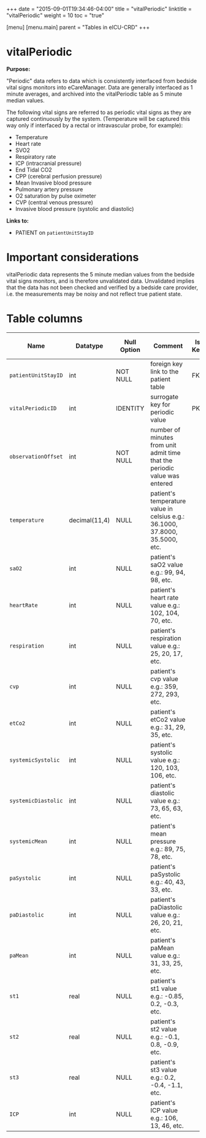 +++
date = "2015-09-01T19:34:46-04:00"
title = "vitalPeriodic"
linktitle = "vitalPeriodic"
weight = 10
toc = "true"

[menu]
  [menu.main]
    parent = "Tables in eICU-CRD"
+++

# vitalPeriodic

**Purpose:**

"Periodic" data refers to data which is consistently interfaced from bedside vital signs monitors into eCareManager. Data are generally interfaced as 1 minute averages, and archived into the vitalPeriodic table as 5 minute median values.

The following vital signs are referred to as periodic vital signs as they are captured continuously by the system. (Temperature will be captured this way only if interfaced by a rectal or intravascular probe, for example):

- Temperature
- Heart rate
- SVO2
- Respiratory rate
- ICP (intracranial pressure)
- End Tidal CO2
- CPP (cerebral perfusion pressure)
- Mean Invasive blood pressure
- Pulmonary artery pressure
- O2 saturation by pulse oximeter
- CVP (central venous pressure)
- Invasive blood pressure (systolic and diastolic)

**Links to:**

- PATIENT on `patientUnitStayID`

# Important considerations

vitalPeriodic data represents the 5 minute median values from the bedside vital signs monitors, and is therefore unvalidated data. Unvalidated implies that the data has not been checked and verified by a bedside care provider, i.e. the measurements may be noisy and not reflect true patient state.

# Table columns

Name | Datatype | Null Option | Comment | Is Key | Stored Transformed Created
---- | ---- | ---- | ---- | ---- | ----
`patientUnitStayID` | int | NOT NULL | foreign key link to the patient table | FK | C
`vitalPeriodicID` | int | IDENTITY | surrogate key for periodic value | PK | C
`observationOffset` | int | NOT NULL | number of minutes from unit admit time that the periodic value was entered |  | C
`temperature` | decimal(11,4) | NULL | patient's temperature value in celsius e.g.: 36.1000, 37.8000, 35.5000, etc. |  | S
`saO2` | int | NULL | patient's saO2 value e.g.: 99, 94, 98, etc. |  | S
`heartRate` | int | NULL | patient's heart rate value e.g.: 102, 104, 70, etc. |  | S
`respiration` | int | NULL | patient's respiration value e.g.: 25, 20, 17, etc. |  | S
`cvp` | int | NULL | patient's cvp value e.g.: 359, 272, 293, etc. |  | S
`etCo2` | int | NULL | patient's etCo2 value e.g.: 31, 29, 35, etc. |  | S
`systemicSystolic` | int | NULL | patient's systolic value e.g.: 120, 103, 106, etc. |  | S
`systemicDiastolic` | int | NULL | patient's diastolic value e.g.: 73, 65, 63, etc. |  | S
`systemicMean` | int | NULL | patient's mean pressure e.g.: 89, 75, 78, etc. |  | S
`paSystolic` | int | NULL | patient's paSystolic e.g.: 40, 43, 33, etc. |  | S
`paDiastolic` | int | NULL | patient's paDiastolic value e.g.: 26, 20, 21, etc. |  | S
`paMean` | int | NULL | patient's paMean value e.g.: 31, 33, 25, etc. |  | S
`st1` | real | NULL | patient's st1 value e.g.: -0.85, 0.2, -0.3, etc. |  | S
`st2` | real | NULL | patient's st2 value e.g.: -0.1, 0.8, -0.9, etc. |  | S
`st3` | real | NULL | patient's st3 value e.g.: 0.2, -0.4, -1.1, etc. |  | S
`ICP` | int | NULL | patient's ICP value e.g.: 106, 13, 46, etc. |  | S

<!-- # Detailed description

* To follow. -->
